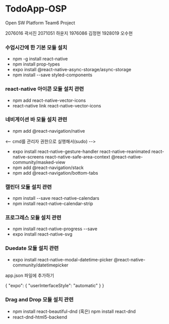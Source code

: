 # TodoApp-OSP
Open SW Platform Team6 Project

2076016 곽서진
2071051 하윤지
1976086 김정현
1928019 오수현


### 수업시간에 한 기본 모듈 설치
<ul>
  <li>npm -g install react-native</li>
  <li>npm install prop-types</li>
  <li>expo install @react-native-async-storage/async-storage</li>
  <li>npm install --save styled-components</li>
</ul>


### react-native 아이콘 모듈 설치 관련 
<ul>
  <li>npm add react-native-vector-icons</li>
  <li>react-native link react-native-vector-icons</li>
</ul>


### 네비게이션 바 모듈 설치 관련
<ul>
  <li>npm add @react-navigation/native</li>
</ul>
<-- cmd를 관리자 권한으로 실행해서(sudo) -->
<ul>
  <li>expo install react-native-gesture-handler react-native-reanimated react-native-screens react-native-safe-area-context @react-native-community/masked-view</li>
  <li>npm add @react-navigation/stack</li>
  <li>npm add @react-navigation/bottom-tabs</li>
</ul>


### 캘린더 모듈 설치 관련
<ul>
  <li>npm install --save react-native-calendars</li>
  <li>npm install react-native-calendar-strip</li>
</ul>


### 프로그레스 모듈 설치 관련
<ul>
  <li>npm install react-native-progress --save</li>
  <li>expo install react-native-svg</li>
</ul>

### Duedate 모듈 설치 관련
<ul>
  <li>expo install react-native-modal-datetime-picker @react-native-community/datetimepicker</li>
</ul>

app.json 파일에 추가하기

{
  "expo": {
    "userInterfaceStyle": "automatic"
  }
}

### Drag and Drop 모듈 설치 관련
<ul>
  <li>npm install react-beautiful-dnd (혹은) npm install react-dnd</li>
  <li>react-dnd-html5-backend</li>  
</ul>
